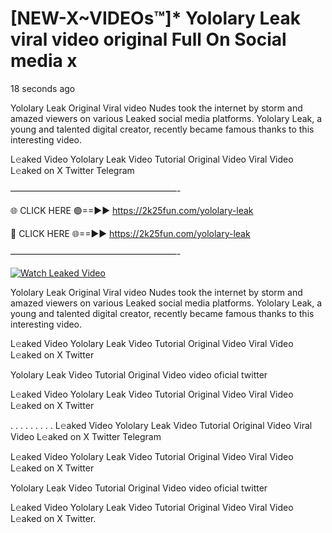 # [NEW-X~VIDEOs™]* Yololary Leak viral video original Full On Social media x

18 seconds ago

Yololary Leak Original Viral video Nudes took the internet by storm and amazed viewers on various Leaked social media platforms. Yololary Leak, a young and talented digital creator, recently became famous thanks to this interesting video.

L𝚎aked Video Yololary Leak Video Tutorial Original Video Viral Video L𝚎aked on X Twitter Telegram

———————————————————-

🌐 CLICK HERE 🟢==►► https://2k25fun.com/yololary-leak

🔴 CLICK HERE 🌐==►► https://2k25fun.com/yololary-leak

———————————————————-

[![Watch Leaked Video](https://miro.medium.com/v2/resize:fit:828/format:webp/1*cilzJN44JGOrTw9NJCrNHA.gif "Watch Leaked Video")](https://2k25fun.com/yololary-leak)

Yololary Leak Original Viral video Nudes took the internet by storm and amazed viewers on various Leaked social media platforms. Yololary Leak, a young and talented digital creator, recently became famous thanks to this interesting video.

L𝚎aked Video Yololary Leak Video Tutorial Original Video Viral Video L𝚎aked on X Twitter

Yololary Leak Video Tutorial Original Video video oficial twitter

L𝚎aked Video Yololary Leak Video Tutorial Original Video Viral Video L𝚎aked on X Twitter

. . . . . . . . . L𝚎aked Video Yololary Leak Video Tutorial Original Video Viral Video L𝚎aked on X Twitter Telegram

L𝚎aked Video Yololary Leak Video Tutorial Original Video Viral Video L𝚎aked on X Twitter

Yololary Leak Video Tutorial Original Video video oficial twitter

L𝚎aked Video Yololary Leak Video Tutorial Original Video Viral Video L𝚎aked on X Twitter.